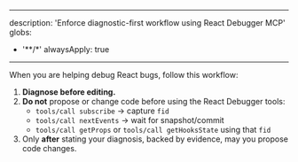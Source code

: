 
---
description: 'Enforce diagnostic-first workflow using React Debugger MCP'
globs:
  - '**/*'
alwaysApply: true
---

When you are helping debug React bugs, follow this workflow:

1. **Diagnose before editing.**
2. **Do not** propose or change code before using the React Debugger tools:
   - `tools/call subscribe` → capture `fid`
   - `tools/call nextEvents` → wait for snapshot/commit
   - `tools/call getProps` or `tools/call getHooksState` using that `fid`
3. Only **after** stating your diagnosis, backed by evidence, may you propose code changes.
